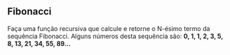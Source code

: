 ## Fibonacci
Faça uma função recursiva que calcule e retorne o N-ésimo termo da sequência
Fibonacci.
Alguns números desta sequência são: **0, 1, 1, 2, 3, 5, 8, 13, 21, 34, 55, 89...**
